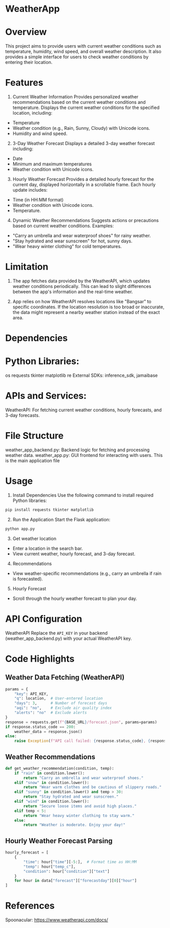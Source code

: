 # WeatherApp

# Overview
This project aims to provide users with current weather conditions such as temperature, humidity, wind speed, and overall weather description. It also provides a simple interface for users to check weather conditions by entering their location.

# Features
1. Current Weather Information
Provides personalized weather recommendations based on the current weather conditions and temperature.
Displays the current weather conditions for the specified location, including:
- Temperature
- Weather condition (e.g., Rain, Sunny, Cloudy) with Unicode icons.
- Humidity and wind speed.

2. 3-Day Weather Forecast
Displays a detailed 3-day weather forecast including:
- Date
- Minimum and maximum temperatures
- Weather condition with Unicode icons.
  
3. Hourly Weather Forecast
Provides a detailed hourly forecast for the current day, displayed horizontally in a scrollable frame.
Each hourly update includes:
- Time (in HH:MM format)
- Weather condition with Unicode icons.
- Temperature.   

4. Dynamic Weather Recommendations
Suggests actions or precautions based on current weather conditions. Examples:
- "Carry an umbrella and wear waterproof shoes" for rainy weather.
- "Stay hydrated and wear sunscreen" for hot, sunny days.
- "Wear heavy winter clothing" for cold temperatures.
  
# Limitation
1. The app fetches data provided by the WeatherAPI, which updates weather conditions periodically. This can lead to slight differences between the app's information and the real-time 
   weather.

2. App relies on how WeatherAPI resolves locations like "Bangsar" to specific coordinates. If the location resolution is too broad or inaccurate, the data might represent a nearby weather 
   station instead of the exact area.

# Dependencies
# Python Libraries:
os
requests
tkinter
matplotlib
re
External SDKs: inference_sdk, jamaibase

# APIs and Services:
WeatherAPI: For fetching current weather conditions, hourly forecasts, and 3-day forecasts.

# File Structure
weather_app_backend.py: Backend logic for fetching and processing weather data.
weather_app.py: GUI frontend for interacting with users. This is the main application file

# Usage
1. Install Dependencies Use the following command to install required Python libraries:
```bash
pip install requests tkinter matplotlib
```
2. Run the Application
   Start the Flask application:
```bash
python app.py
```

3. Get weather location

- Enter a location in the search bar.
- View current weather, hourly forecast, and 3-day forecast.

4. Recommendations
- View weather-specific recommendations (e.g., carry an umbrella if rain is forecasted).

5. Hourly Forecast
- Scroll through the hourly weather forecast to plan your day.
  
# API Configuration
WeatherAPI
Replace the `API_KEY` in your backend (weather_app_backend.py) with your actual WeatherAPI key.

# Code Highlights
## Weather Data Fetching (WeatherAPI)
```python
params = {
    "key": API_KEY,
    "q": location,  # User-entered location
    "days": 3,      # Number of forecast days
    "aqi": "no",    # Exclude air quality index
    "alerts": "no"  # Exclude alerts
}
response = requests.get(f"{BASE_URL}/forecast.json", params=params)
if response.status_code == 200:
    weather_data = response.json()
else:
    raise Exception(f"API call failed: {response.status_code}, {response.text}")
```
    
## Weather Recommendations
```python
def get_weather_recommendation(condition, temp):
    if "rain" in condition.lower():
        return "Carry an umbrella and wear waterproof shoes."
    elif "snow" in condition.lower():
        return "Wear warm clothes and be cautious of slippery roads."
    elif "sunny" in condition.lower() and temp > 30:
        return "Stay hydrated and wear sunscreen."
    elif "wind" in condition.lower():
        return "Secure loose items and avoid high places."
    elif temp < 5:
        return "Wear heavy winter clothing to stay warm."
    else:
        return "Weather is moderate. Enjoy your day!"
```

## Hourly Weather Forecast Parsing
```python
hourly_forecast = [
    {
        "time": hour["time"][-5:],  # Format time as HH:MM
        "temp": hour["temp_c"],
        "condition": hour["condition"]["text"]
    }
    for hour in data["forecast"]["forecastday"][0]["hour"]
]
```

# References
Spoonacular: 
https://www.weatherapi.com/docs/


